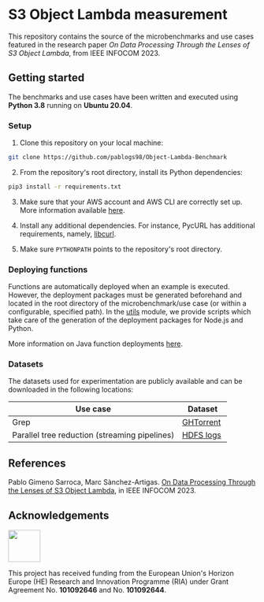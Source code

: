 # S3 Object Lambda measurement

This repository contains the source of the microbenchmarks and use cases featured in the research paper _On Data Processing Through the Lenses of S3 Object Lambda_, from IEEE INFOCOM 2023.


## Getting started

The benchmarks and use cases have been written and executed using **Python 3.8** running on **Ubuntu 20.04**.

### Setup

1. Clone this repository on your local machine:

```bash
git clone https://github.com/pablogs98/Object-Lambda-Benchmark
```

2. From the repository's root directory, install its Python dependencies:

```bash
pip3 install -r requirements.txt
```

3. Make sure that your AWS account and AWS CLI are correctly set up. More information available [here](https://aws.amazon.com/cli/?nc1=h_ls).

4. Install any additional dependencies. For instance, PycURL has additional requirements, namely, [libcurl](https://curl.se/libcurl/). 

5. Make sure ```PYTHONPATH``` points to the repository's root directory.

### Deploying functions

Functions are automatically deployed when an example is executed. However, the deployment packages must be generated beforehand and located in the root directory of the microbenchmark/use case (or within a configurable, specified path). In the [utils](object_lambda_benchmark/utils) module, we provide scripts which take care of the generation of the deployment packages for Node.js and Python. 

More information on Java function deployments [here](https://docs.aws.amazon.com/lambda/latest/dg/java-package.html).

### Datasets

The datasets used for experimentation are publicly available and can be downloaded in the following locations:

| Use case      | Dataset |
| ----------- | ----------- |
| Grep | [GHTorrent](https://ieeexplore.ieee.org/abstract/document/6624034)       |
| Parallel tree reduction (streaming pipelines)  | [HDFS logs](https://dl.acm.org/doi/abs/10.1145/1629575.1629587) |

## References

Pablo Gimeno Sarroca, Marc Sànchez-Artigas. [On Data Processing Through the Lenses of S3 Object Lambda](https://zenodo.org/records/8314342), in IEEE INFOCOM 2023.

## Acknowledgements
<img src="https://user-images.githubusercontent.com/45240979/228180946-606cb75e-46c9-429c-a62b-ea9098c375a0.svg"  height="65">

This project has received funding from the European Union's Horizon Europe (HE) Research and Innovation Programme (RIA) under Grant Agreement No. **101092646** and No. **101092644**.
